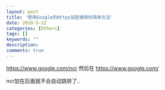 ```yaml
---
layout: post
title: '使用Google的Https加密搜索的简单方法'
date: 2010-5-22
categories: [Others]
tags: []
keywords: ""
description: 
comments: true
---
```



https://www.google.com/ncr
然后在
https://www.google.com/

ncr加在后面就不会自动跳转了..



